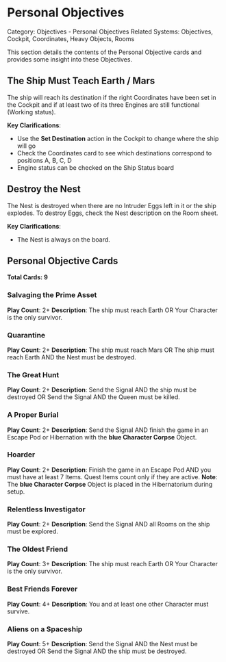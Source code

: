 # Personal Objectives

Category: Objectives - Personal Objectives
Related Systems: Objectives, Cockpit, Coordinates, Heavy Objects, Rooms

This section details the contents of the Personal Objective cards and provides some insight into these Objectives.

## The Ship Must Teach Earth / Mars

The ship will reach its destination if the right Coordinates have been set in the Cockpit and if at least two of its three Engines are still functional (Working status).

**Key Clarifications**:

- Use the **Set Destination** action in the Cockpit to change where the ship will go
- Check the Coordinates card to see which destinations correspond to positions A, B, C, D
- Engine status can be checked on the Ship Status board

## Destroy the Nest

The Nest is destroyed when there are no Intruder Eggs left in it or the ship explodes. To destroy Eggs, check the Nest description on the Room sheet.

**Key Clarifications**:

- The Nest is always on the board.

## Personal Objective Cards

**Total Cards: 9**

### Salvaging the Prime Asset

**Play Count**: 2+
**Description**: The ship must reach Earth OR Your Character is the only survivor.

### Quarantine

**Play Count**: 2+
**Description**: The ship must reach Mars OR The ship must reach Earth AND the Nest must be destroyed.

### The Great Hunt

**Play Count**: 2+
**Description**: Send the Signal AND the ship must be destroyed OR Send the Signal AND the Queen must be killed.

### A Proper Burial

**Play Count**: 2+
**Description**: Send the Signal AND finish the game in an Escape Pod or Hibernation with the **blue Character Corpse** Object.

### Hoarder

**Play Count**: 2+
**Description**: Finish the game in an Escape Pod AND you must have at least 7 Items. Quest Items count only if they are active.
**Note**: The **blue Character Corpse** Object is placed in the Hibernatorium during setup.

### Relentless Investigator

**Play Count**: 2+
**Description**: Send the Signal AND all Rooms on the ship must be explored.

### The Oldest Friend

**Play Count**: 3+
**Description**: The ship must reach Earth OR Your Character is the only survivor.

### Best Friends Forever

**Play Count**: 4+
**Description**: You and at least one other Character must survive.

### Aliens on a Spaceship

**Play Count**: 5+
**Description**: Send the Signal AND the Nest must be destroyed OR Send the Signal AND the ship must be destroyed.
